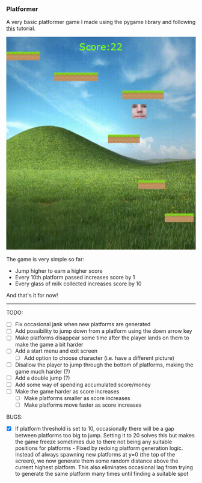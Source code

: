 ### Platformer

A very basic platformer game I made using the pygame library and following 
[this](https://coderslegacy.com/python/pygame-platformer-game-development/) tutorial.

![demo gif](data/gameDemo.gif)

The game is very simple so far:
* Jump higher to earn a higher score
* Every 10th platform passed increases score by 1
* Every glass of milk collected increases score by 10

And that's it for now!

---

TODO:
- [ ] Fix occasional jank when new platforms are generated
- [ ] Add possibility to jump down from a platform using the down arrow key
- [ ] Make platforms disappear some time after the player lands on them to make the game a bit harder
- [ ] Add a start menu and exit screen
  - [ ] Add option to choose character (i.e. have a different picture)
- [ ] Disallow the player to jump through the bottom of platforms, making the game much harder (?)
- [ ] Add a double jump (?)
- [ ] Add some way of spending accumulated score/money
- [ ] Make the game harder as score increases
  - [ ] Make platforms smaller as score increases
  - [ ] Make platforms move faster as score increases

BUGS:
- [x] If platform threshold is set to 10, occasionally there will be a gap between platforms too big to jump. Setting 
it to 20 solves this but makes the game freeze sometimes due to there not being any suitable positions for platforms - 
Fixed by redoing platform generation logic. Instead of always spawning new platforms at y=0 (the top of the screen), we 
now generate them some random distance above the current highest platform. This also eliminates occasional lag from 
trying to generate the same platform many times until finding a suitable spot    